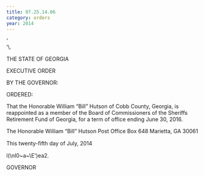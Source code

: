 ```yaml
---
title: 07.25.14.06
category: orders
year: 2014
---
```

 

‘ \
‘\\.

THE STATE OF GEORGIA

EXECUTIVE ORDER

BY THE GOVERNOR:

ORDERED:

That the Honorable William “Bill” Hutson of Cobb County,
Georgia, is reappointed as a member of the Board of
Commissioners of the Sheriffs Retirement Fund of Georgia, for a
term of office ending June 30, 2016.

The Honorable William “Bill” Hutson
Post Office Box 648
Marietta, GA 30061

This twenty-ﬁfth day of July, 2014

l(\nI0~a~\E')ea2.

GOVERNOR


